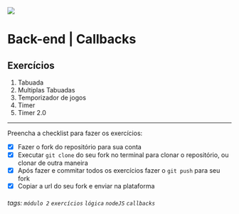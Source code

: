 ![](https://i.imgur.com/xG74tOh.png)

# Back-end | Callbacks

## Exercícios

1. Tabuada
2. Multiplas Tabuadas
3. Temporizador de jogos
4. Timer
5. Timer 2.0

---

Preencha a checklist para fazer os exercícios:

- [x] Fazer o fork do repositório para sua conta
- [x] Executar `git clone` do seu fork no terminal para clonar o repositório, ou clonar de outra maneira
- [x] Após fazer e commitar todos os exercícios fazer o `git push` para seu fork
- [x] Copiar a url do seu fork e enviar na plataforma

###### tags: `módulo 2` `exercícios` `lógica` `nodeJS` `callbacks`
